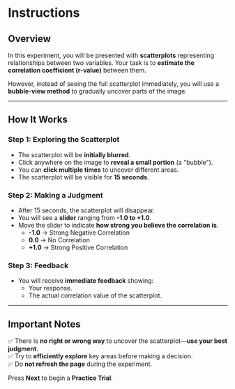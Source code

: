# Instructions

## Overview

In this experiment, you will be presented with **scatterplots** representing relationships between two variables. Your task is to **estimate the correlation coefficient (r-value)** between them.

However, instead of seeing the full scatterplot immediately, you will use a **bubble-view method** to gradually uncover parts of the image.

---

## How It Works

### Step 1: **Exploring the Scatterplot**
- The scatterplot will be **initially blurred**.
- Click anywhere on the image to **reveal a small portion** (a "bubble").
- You can **click multiple times** to uncover different areas.
- The scatterplot will be visible for **15 seconds**.

### Step 2: **Making a Judgment**
- After 15 seconds, the scatterplot will disappear.
- You will see a **slider** ranging from **-1.0 to +1.0**.
- Move the slider to indicate **how strong you believe the correlation is**.
  - **-1.0** → Strong Negative Correlation
  - **0.0** → No Correlation
  - **+1.0** → Strong Positive Correlation

### Step 3: **Feedback**
- You will receive **immediate feedback** showing:
  - Your response.
  - The actual correlation value of the scatterplot.

---

## Important Notes
✅ There is **no right or wrong way** to uncover the scatterplot—**use your best judgment**.  
✅ Try to **efficiently explore** key areas before making a decision.  
✅ Do **not refresh the page** during the experiment.

Press **Next** to begin a **Practice Trial**.